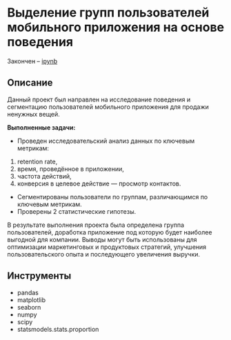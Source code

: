 # Выделение групп пользователей мобильного приложения на основе поведения

Закончен – [ipynb](https://github.com/younforet/Portfolio/blob/main/App_groups_project/app_groups_project.ipynb)

## Описание 

Данный проект был направлен на исследование поведения и сегментацию пользователей мобильного приложения для продажи ненужных вещей. 

**Выполненные задачи:**
* Проведен исследовательский анализ данных по ключевым метрикам:
1. retention rate,
2. время, проведённое в приложении, 
3. частота действий, 
4. конверсия в целевое действие — просмотр контактов.
* Сегментированы пользователи по группам, различающимся по ключевым метрикам.
* Проверены 2 статистические гипотезы.

В результате выполнения проекта была определена группа пользователей, доработка приложение под которую будет наиболее выгодной для компании. Выводы могут быть использованы для оптимизации маркетинговых и продуктовых стратегий, улучшения пользовательского опыта и последующего увеличения выручки.

## Инструменты
* pandas
* matplotlib
* seaborn
* numpy
* scipy
* statsmodels.stats.proportion

